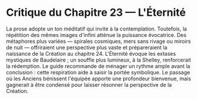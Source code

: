 # Critique du Chapitre 23 — L'Éternité
La prose adopte un ton méditatif qui invite à la contemplation. Toutefois, la répétition des mêmes images d'infini atténue la puissance évocatrice. Des métaphores plus variées — spirales cosmiques, mers sans rivage ou miroirs de nuit — offriraient une perspective plus vaste et prépareraient la naissance de la Création au chapitre 24.
L'Éternité évoque les extases mystiques de Baudelaire ; un souffle plus lumineux, à la Shelley, renforcerait la rédemption.
Le guide recommande de ménager un rythme ample avant la conclusion : cette respiration aide à saisir la portée symbolique.
Le passage où les Anciens bénissent l'équipée apporte une profondeur bienvenue, mais gagnerait à être condensé pour laisser résonner la perspective de la Création.
